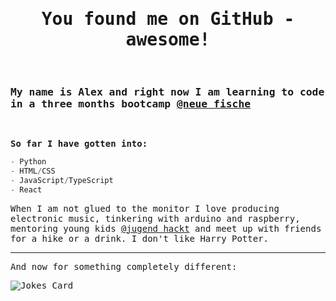 <samp>

<h1 align="center">You found me on GitHub - awesome!</h1>
<br>

### My name is Alex and right now I am learning to code in a three months bootcamp [@neue fische](https://www.neuefische.de/)
<br>
 
**So far I have gotten into:**
```python
- Python
- HTML/CSS
- JavaScript/TypeScript
- React
 ```

When I am not glued to the monitor I love producing electronic music, tinkering with arduino and raspberry, mentoring young kids [@jugend hackt](https://www.jugendhackt.org) and meet up with friends for a hike or a drink. I don't like Harry Potter.

***
And now for something completely different:

![Jokes Card](https://readme-jokes.vercel.app/api?theme=radical)

</samp>
